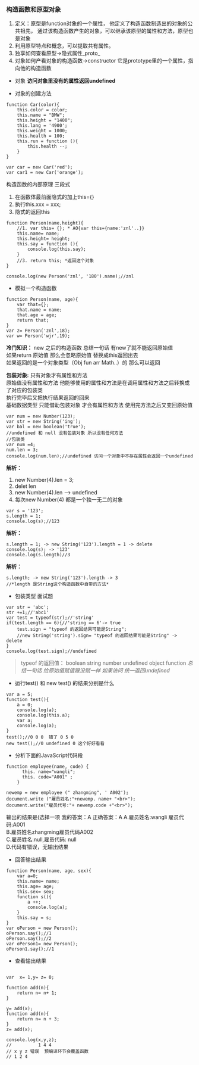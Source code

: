 ### 构造函数和原型对象

1. 定义：原型是function对象的一个属性， 他定义了构造函数制造出的对象的公共祖先， 通过该构造函数产生的对象，可以继承该原型的属性和方法，原型也是对象
2. 利用原型特点和概念，可以提取共有属性。
3. 独享如何查看原型->隐式属性_proto_
4. 对象如何产看对象的构造函数->constructor 它是prototype里的一个属性，指向他的构造函数

- 对象
**访问对象里没有的属性返回undefined**

- 对象的创建方法
```
function Car(color){
    this.color = color;
    this.name = "BMW";
    this.height = "1400";
    this.lang = '4900';
    this.weight = 1000;
    this.health = 100;
    this.run = function (){
        this.health --;
    }
}

var car = new Car('red');
var car1 = new Car('orange');

```
构造函数的内部原理 三段式
1. 在函数体最前面隐式的加上this={}
2. 执行this.xxx = xxx;
3. 隐式的返回this

```
function Person(name,height){
    //1. var this= {}; * AO{var this={name:'znl'..}}
    this.name= name;
    this.height= height;
    this.say = function (){
        console.log(this.say);
    }
    //3. return this; *返回这个对象
}

console.log(new Person('znl', '180').name);//znl
```

- 模拟一个构造函数
```
function Person(name, age){
    var that={};
    that.name = name;
    that.age = age;
    return that;
}
var z= Person('znl',18);
var w= Person('wjr',19);
```

**冷门知识：** new 之后的构造函数  总结一句话 有new了就不能返回原始值    
如果return 原始值 那么会忽略原始值 替换成this返回出去     
如果返回的是一个对象类型（Obj fun arr Math..）的 那么可以返回    


**包装对象:**
只有对象才有属性和方法    
原始值没有属性和方法 他能够使用的属性和方法是在调用属性和方法之后转换成了对应的包装类     
执行完毕后又把执行结果返回的回来    
基础数据类型 只能借助包装对象 才会有属性和方法 使用完方法之后又变回原始值    

```
var num = new Number(123);
var str = new String('ing');
var bal = new boolean('true');
//undefined 和 null 没有包装对象 所以没有任何方法
//包装类 
var num =4;
num.len = 3;
console.log(num.len);//undefined 访问一个对象中不存在属性会返回一个undefined
```

**解析：**
1. new Number(4).len = 3;    
2. delet len    
3. new Number(4).len --> undefined     
4. 每次new Number(4) 都是一个独一无二的对象    

```
var s = '123';
s.length = 1;
console.log(s);//123
```
**解析：**
```
s.length = 1; -> new String('123').length = 1 -> delete
console.log(s); -> '123' 
console.log(s.length)//3
```
**解析：**
```
s.length; -> new String('123').length -> 3
//*length 是String这个构造函数中自带的方法*
```


- 包装类型 面试题
```
var str = 'abc';
str +=1;//'abc1'
var test = typeof(str);//'string'
if(test.length == 6){//'string == 6'-> true 
    test.sign = "typeof 的返回结果可能是String";
    //new String('string').sign= "typeof 的返回结果可能是String" -> delete
}
console.log(test.sign);//undefined
```
> typeof 的返回值： boolean string  number undefined object function
*总结一句话  给原始值赋值跟没赋一样  如果访问 统一返回undefined*


- 运行test() 和 new test() 的结果分别是什么
```
var a = 5;
function test(){
    a = 0;
    console.log(a);
    console.log(this.a);
    var a;
    console.log(a);
}
test();//0 0 0  错了 0 5 0
new test();//0 undefined 0 这个好好看看

```

- 分析下面的JavaScript代码段
```
function employee(name, code) {
      this. name="wangli";
      this. code="A001" ;
    }

newemp = new employee (" zhangming", ' A002');
document.write ("雇员姓名:"+newemp. name+ "<br>");
document.write("雇员代号:"+ newemp.code +"<br>");
```
输出的结果是(选择一项 我的答案：A 正确答案：A
A.雇员姓名:wangli 雇员代码:A001    
B.雇员姓名zhangming雇员代码A002    
C.雇员姓名:null,雇员代码: null    
D.代码有错误，无输出结果    

- 回答输出结果
```
function Person(name, age, sex){
    var a=0;
    this.name= name;
    this.age= age;
    this.sex= sex;
    function s(){
        a ++;
        console.log(a);
    }
    this.say = s;
} 
var oPerson = new Person();
oPerson.say();//1
oPerson.say();//2
var oPerson1= new Person();
oPerson1.say();//1
```
- 查看输出结果
```

var  x= 1,y= z= 0;

function add(n){
    return n= n+ 1;
}

y= add(x);
function add(n){
    return n= n + 3;
}
z= add(x);

console.log(x,y,z);
//          1 4 4    
// x y z 错误  预编译环节会覆盖函数
// 1 2 4

```





